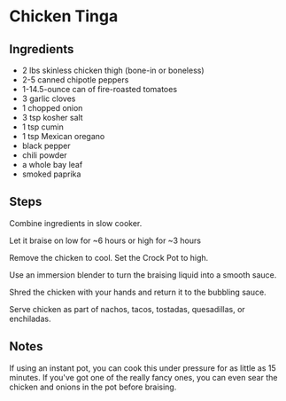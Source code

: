 # Chicken Tinga

## Ingredients

- 2 lbs skinless chicken thigh (bone-in or boneless)
- 2-5 canned chipotle peppers
- 1-14.5-ounce can of fire-roasted tomatoes
- 3 garlic cloves
- 1 chopped onion
- 3 tsp kosher salt
- 1 tsp cumin
- 1 tsp Mexican oregano
- black pepper
- chili powder
- a whole bay leaf
- smoked paprika

## Steps

Combine ingredients in slow cooker.

Let it braise on low for ~6 hours or high for ~3 hours

Remove the chicken to cool. Set the Crock Pot to high.

Use an immersion blender to turn the braising liquid into a smooth sauce.

Shred the chicken with your hands and return it to the bubbling sauce.

Serve chicken as part of nachos, tacos, tostadas, quesadillas, or enchiladas.

## Notes

If using an instant pot, you can cook this under pressure for as little as 15 minutes. If you've got one of the really fancy ones, you can even sear the chicken and onions in the pot before braising.
